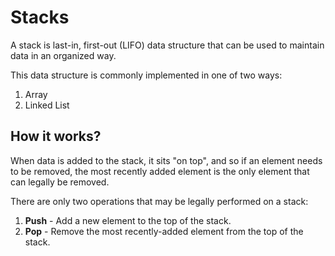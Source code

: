 # Stacks

A stack is last-in, first-out (LIFO) data structure that can be used
to maintain data in an organized way.

This data structure is commonly implemented in one of two ways:

1. Array
2. Linked List


## How it works?

When data is added to the stack, it sits "on top", and so if an element needs to be removed,
the most recently added element is the only element that can legally be removed.

There are only two operations that may be legally performed on a stack:

1. **Push**     - Add a new element to the top of the stack.
2. **Pop**      - Remove the most recently-added element from the top of the stack.
